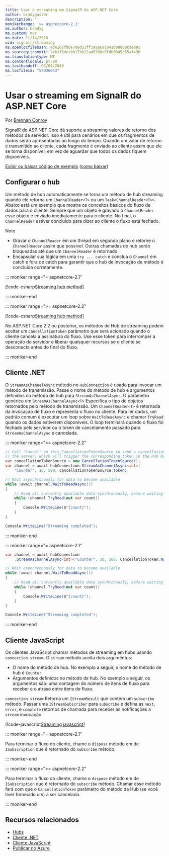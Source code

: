 ```yaml
---
title: Usar o streaming em SignalR do ASP.NET Core
author: bradygaster
description: ''
monikerRange: '>= aspnetcore-2.1'
ms.author: bradyg
ms.custom: mvc
ms.date: 11/14/2018
uid: signalr/streaming
ms.openlocfilehash: ade2d6fb6e799d53ff3aaa69c641d0088acdee95
ms.sourcegitcommit: 24b1f6decbb17bb22a45166e5fdb0845c65af498
ms.translationtype: MT
ms.contentlocale: pt-BR
ms.lasthandoff: 03/01/2019
ms.locfileid: "57036643"
---
```

# <a name="use-streaming-in-aspnet-core-signalr"></a>Usar o streaming em SignalR do ASP.NET Core

Por [Brennan Conroy](https://github.com/BrennanConroy)

SignalR do ASP.NET Core dá suporte a streaming valores de retorno dos métodos de servidor. Isso é útil para cenários em que os fragmentos de dados serão apresentadas ao longo do tempo. Quando um valor de retorno é transmitido ao cliente, cada fragmento é enviado ao cliente assim que ele se torna disponível, em vez de aguardar que todos os dados fiquem disponíveis.

[Exibir ou baixar código de exemplo](https://github.com/aspnet/Docs/tree/live/aspnetcore/signalr/streaming/sample) ([como baixar](xref:index#how-to-download-a-sample))

## <a name="set-up-the-hub"></a>Configurar o hub

Um método de hub automaticamente se torna um método de hub streaming quando ele retorna um `ChannelReader<T>` ou um `Task<ChannelReader<T>>`. Abaixo está um exemplo que mostra os conceitos básicos do fluxo de dados para o cliente. Sempre que um objeto é gravado o `ChannelReader` esse objeto é enviado imediatamente para o cliente. No final, o `ChannelReader` estiver concluído para dizer ao cliente o fluxo está fechado.

> [!NOTE]
> * Gravar o `ChannelReader` em um thread em segundo plano e retorne o `ChannelReader` assim que possível. Outras chamadas de hub serão bloqueadas até que um `ChannelReader` é retornado.
> * Encapsular sua lógica em uma `try ... catch` e conclua o `Channel` em catch e fora de catch para garantir que o hub de invocação de método é concluída corretamente.

::: moniker range="= aspnetcore-2.1"

[!code-csharp[Streaming hub method](streaming/sample/Hubs/StreamHub.aspnetcore21.cs?name=snippet1)]

::: moniker-end

::: moniker range=">= aspnetcore-2.2"

[!code-csharp[Streaming hub method](streaming/sample/Hubs/StreamHub.cs?name=snippet1)]

No ASP.NET Core 2.2 ou posterior, os métodos de Hub de streaming podem aceitar um `CancellationToken` parâmetro que será acionado quando o cliente cancela a assinatura do fluxo. Use esse token para interromper a operação do servidor e liberar quaisquer recursos se o cliente se desconecta antes do final do fluxo.

::: moniker-end

## <a name="net-client"></a>Cliente .NET

O `StreamAsChannelAsync` método no `HubConnection` é usado para invocar um método de transmissão. Passe o nome do método de hub e argumentos definidos no método de hub para `StreamAsChannelAsync`. O parâmetro genérico em `StreamAsChannelAsync<T>` Especifica o tipo de objetos retornados pelo método de transmissão. Um `ChannelReader<T>` é retornada da invocação de fluxo e representa o fluxo no cliente. Para ler dados, um padrão comum é executar um loop sobre `WaitToReadAsync` e chamar `TryRead` quando os dados estiverem disponíveis. O loop terminará quando o fluxo foi fechado pelo servidor ou o token de cancelamento passado para `StreamAsChannelAsync` é cancelada.

::: moniker range=">= aspnetcore-2.2"

```csharp
// Call "Cancel" on this CancellationTokenSource to send a cancellation message to 
// the server, which will trigger the corresponding token in the Hub method.
var cancellationTokenSource = new CancellationTokenSource();
var channel = await hubConnection.StreamAsChannelAsync<int>(
    "Counter", 10, 500, cancellationTokenSource.Token);

// Wait asynchronously for data to become available
while (await channel.WaitToReadAsync())
{
    // Read all currently available data synchronously, before waiting for more data
    while (channel.TryRead(out var count))
    {
        Console.WriteLine($"{count}");
    }
}

Console.WriteLine("Streaming completed");
```

::: moniker-end

::: moniker range="= aspnetcore-2.1"

```csharp
var channel = await hubConnection
    .StreamAsChannelAsync<int>("Counter", 10, 500, CancellationToken.None);

// Wait asynchronously for data to become available
while (await channel.WaitToReadAsync())
{
    // Read all currently available data synchronously, before waiting for more data
    while (channel.TryRead(out var count))
    {
        Console.WriteLine($"{count}");
    }
}

Console.WriteLine("Streaming completed");
```

::: moniker-end

## <a name="javascript-client"></a>Cliente JavaScript

Os clientes JavaScript chamar métodos de streaming em hubs usando `connection.stream`. O `stream` método aceita dois argumentos:

* O nome do método de hub. No exemplo a seguir, o nome do método de hub é `Counter`.
* Argumentos definidos no método de hub. No exemplo a seguir, os argumentos são: uma contagem do número de itens de fluxo para receber e o atraso entre itens de fluxo.

`connection.stream` Retorna um `IStreamResult` que contém um `subscribe` método. Passar uma `IStreamSubscriber` para `subscribe` e defina as `next`, `error`, e `complete` retornos de chamada para receber as notificações a `stream` invocação.

[!code-javascript[Streaming javascript](streaming/sample/wwwroot/js/stream.js?range=19-36)]

::: moniker range="= aspnetcore-2.1"

Para terminar o fluxo do cliente, chame o `dispose` método em de `ISubscription` que é retornado do `subscribe` método.

::: moniker-end

::: moniker range=">= aspnetcore-2.2"

Para terminar o fluxo do cliente, chame o `dispose` método em de `ISubscription` que é retornado do `subscribe` método. Chamar esse método fará com que o `CancellationToken` parâmetro do método de Hub (se você tiver fornecido um) a ser cancelada.

::: moniker-end

## <a name="related-resources"></a>Recursos relacionados

* [Hubs](xref:signalr/hubs)
* [Cliente .NET](xref:signalr/dotnet-client)
* [Cliente JavaScript](xref:signalr/javascript-client)
* [Publicar no Azure](xref:signalr/publish-to-azure-web-app)
